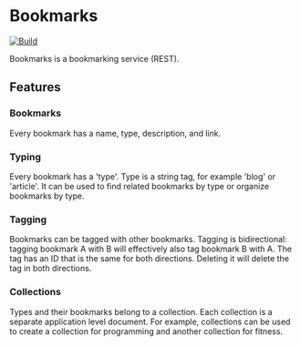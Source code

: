 # Bookmarks
[![Build](https://github.com/ryan-halbrook/bookmarks/actions/workflows/build-test.yml/badge.svg)](https://github.com/ryan-halbrook/bookmarks/actions/workflows/build-test.yml)

Bookmarks is a bookmarking service (REST).

## Features

### Bookmarks
Every bookmark has a name, type, description, and link.

### Typing
Every bookmark has a 'type'. Type is a string tag, for example 'blog' or 'article'. It can be used to find related bookmarks by type or organize bookmarks by type.

### Tagging
Bookmarks can be tagged with other bookmarks. Tagging is bidirectional: tagging bookmark A with B will effectively also tag bookmark B with A. The tag has an ID that is the same for both directions. Deleting it will delete the tag in both directions.

### Collections
Types and their bookmarks belong to a collection. Each collection is a separate application level document. For example, collections can be used to create a collection for programming and another collection for fitness.
